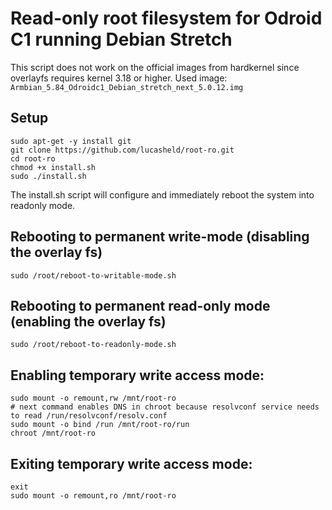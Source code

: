 # Read-only root filesystem for Odroid C1 running Debian Stretch

This script does not work on the official images from hardkernel since overlayfs requires kernel 3.18 or higher.
Used image: `Armbian_5.84_Odroidc1_Debian_stretch_next_5.0.12.img`

## Setup
```
sudo apt-get -y install git
git clone https://github.com/lucasheld/root-ro.git
cd root-ro
chmod +x install.sh
sudo ./install.sh
```
The install.sh script will configure and immediately reboot the system into readonly mode.

## Rebooting to permanent write-mode (disabling the overlay fs)
```
sudo /root/reboot-to-writable-mode.sh
```

## Rebooting to permanent read-only mode (enabling the overlay fs)
```
sudo /root/reboot-to-readonly-mode.sh
```

## Enabling temporary write access mode:
```
sudo mount -o remount,rw /mnt/root-ro
# next command enables DNS in chroot because resolvconf service needs to read /run/resolvconf/resolv.conf
sudo mount -o bind /run /mnt/root-ro/run
chroot /mnt/root-ro
```

## Exiting temporary write access mode:
```
exit
sudo mount -o remount,ro /mnt/root-ro
```
